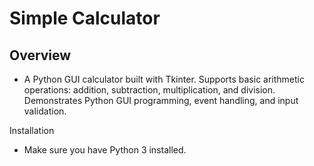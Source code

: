 # Simple Calculator

## Overview
- A Python GUI calculator built with Tkinter. Supports basic arithmetic operations: addition, subtraction, multiplication, and division. Demonstrates Python GUI programming, event handling, and input validation.

Installation
- Make sure you have Python 3 installed.
